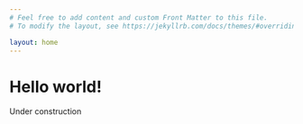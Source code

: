 ```yaml
---
# Feel free to add content and custom Front Matter to this file.
# To modify the layout, see https://jekyllrb.com/docs/themes/#overriding-theme-defaults

layout: home
---
```

<div class="blurb">
	<h1>Hello world!</h1>
	<p>Under construction</p>
</div> 
